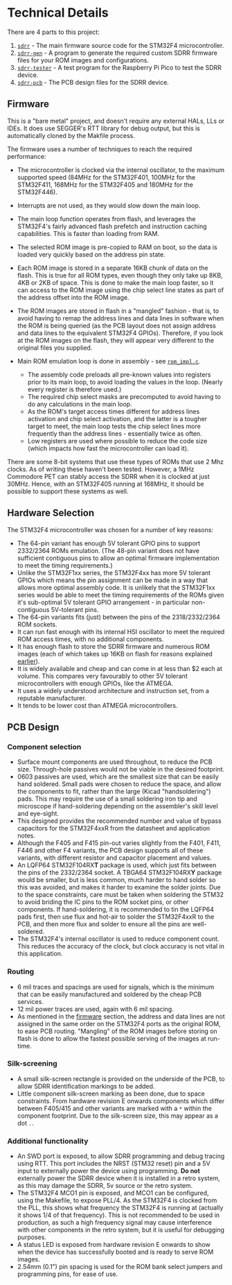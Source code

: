 # Technical Details

There are 4 parts to this project:

1. [`sdrr`](/sdrr/README.md) - The main firmware source code for the STM32F4 microcontroller.
2. [`sdrr-gen`](/rust/sdrr-gen/README.md) - A program to generate the required custom SDRR firmware files for your ROM images and configurations.
3. [`sdrr-tester`](/rust/sdrr-tester/README.md) - A test program for the Raspberry Pi Pico to test the SDRR device.
4. [`sdrr-pcb`](/sdrr-pcb/) - The PCB design files for the SDRR device.

## Firmware

This is a "bare metal" project, and doesn't require any external HALs, LLs or IDEs.  It does use SEGGER's RTT library for debug output, but this is automatically cloned by the Makfile process.

The firmware uses a number of techniques to reach the required performance:

- The microcontroller is clocked via the internal oscillator, to the maximum supported speed (84MHz for the STM32F401, 100MHz for the STM32F411, 168MHz for the STM32F405 and 180MHz for the STM32F446).
- Interrupts are not used, as they would slow down the main loop.
- The main loop function operates from flash, and leverages the STM32F4's fairly advanced flash prefetch and instruction caching capabilities.  This is faster than loading from RAM.
- The selected ROM image is pre-copied to RAM on boot, so the data is loaded very quickly based on the address pin state.
- Each ROM image is stored in a separate 16KB chunk of data on the flash.  This is true for all ROM types, even though they only take up 8KB, 4KB or 2KB of space.  This is done to make the main loop faster, so it can access to the ROM image using the chip select line states as part of the address offset into the ROM image.
- The ROM images are stored in flash in a "mangled" fashion - that is, to avoid having to remap the address lines and data lines in software when the ROM is being queried (as the PCB layout does not assign address and data lines to the equivalent STM32F4 GPIOs).  Therefore, if you look at the ROM images on the flash, they will appear very different to the original files you supplied.
- Main ROM emulation loop is done in assembly - see [`rom_impl.c`](/sdrr/src/rom_impl.c).

  - The assembly code preloads all pre-known values into registers prior to its main loop, to avoid loading the values in the loop.  (Nearly every register is therefore used.)
  - The required chip select masks are precomputed to avoid having to do any calculations in the main loop.
  - As the ROM's target access times different for address lines activation and chip select activation, and the latter is a tougher target to meet, the main loop tests the chip select lines more frequently than the address lines - essentially twice as often.
  - Low registers are used where possible to reduce the code size (which impacts how fast the microcontroller can load it).

There are some 8-bit systems that use these types of ROMs that use 2 Mhz clocks.  As of writing these haven't been tested.  However, a 1MHz Commodore PET can stably access the SDRR when it is clocked at just 30MHz.  Hence, with an STM32F405 running at 168MHz, it should be possible to support these systems as well.

## Hardware Selection

The STM32F4 microcontroller was chosen for a number of key reasons:

- The 64-pin variant has enough 5V tolerant GPIO pins to support 2332/2364 ROMs emulation.  (The 48-pin variant does not have sufficient contiguous pins to allow an optimal firmware implementation to meet the timing requirements.)
- Unlike the STM32F1xx series, the STM32F4xx has more 5V tolerant GPIOs which means the pin assignment can be made in a way that allows more optimal assembly code.  It is unlikely that the STM32F1xx series would be able to meet the timing requirements of the ROMs given it's sub-optimal 5V tolerant GPIO arrangement - in particular non-contiguous 5V-tolerant pins.
- The 64-pin variants fits (just) between the pins of the 2318/2332/2364 ROM sockets.
- It can run fast enough with its internal HSI oscillator to meet the required ROM access times, with no additional components.
- It has enough flash to store the SDRR firmware and numerous ROM images (each of which takes up 16KB on flash for reasons explained [earlier](#firmware)).
- It is widely available and cheap and can come in at less than $2 each at volume.  This compares very favourably to other 5V tolerant microcontrollers with enough GPIOs, like the ATMEGA.
- It uses a widely understood architecture and instruction set, from a reputable manufacturer.
- It tends to be lower cost than ATMEGA microcontrollers.

## PCB Design

### Component selection

- Surface mount components are used throughout, to reduce the PCB size.  Through-hole passives would not be viable in the desired footprint.
- 0603 passives are used, which are the smallest size that can be easily hand soldered.  Small pads were chosen to reduce the space, and allow the components to fit, rather than the large (Kicad "handsoldering") pads.  This may require the use of a small soldering iron tip and microscope if hand-soldering depending on the assembler's skill level and eye-sight.
- This designed provides the recommended number and value of bypass capacitors for the STM32F4xxR from the datasheet and application notes.
- Although the F405 and F415 pin-out varies slightly from the F401, F411, F446 and other F4 variants, the PCB design supports all of these variants, with different resistor and capacitor placement and values.
- An LQFP64 STM32F104RX**T** package is used, which just fits between the pins of the 2332/2364 socket.  A TBGA64 STM32F104RX**Y** package would be smaller, but is less common, much harder to hand solder so this was avoided, and makes it harder to examine the solder joints.  Due to the space constraints, care must be taken when soldering the STM32 to avoid briding the IC pins to the ROM socket pins, or other components.  If hand-soldering, it is recommended to tin the LQFP64 pads first, then use flux and hot-air to solder the STM32F4xxR to the PCB, and then more flux and solder to ensure all the pins are well-soldered.
- The STM32F4's internal oscillator is used to reduce component count.  This reduces the accuracy of the clock, but clock accuracy is not vital in this application.

### Routing

- 6 mil traces and spacings are used for signals, which is the minimum that can be easily manufactured and soldered by the cheap PCB services.
- 12 mil power traces are used, again with 6 mil spacing.
- As mentioned in the [firmware](#firmware) section, the address and data lines are not assigned in the same order on the STM32F4 ports as the original ROM, to ease PCB routing.  "Mangling" of the ROM images before storing on flash is done to allow the fastest possible serving of the images at run-time.

### Silk-screening

- A small silk-screen rectangle is provided on the underside of the PCB, to allow SDRR identification markings to be added.
- Little component silk-screen marking as been done, due to space constraints.  From hardware revision E onwards components which differ between F405/415 and other variants are marked with a `*` within the component footprint.  Due to the silk-screen size, this may appear as a dot `.`.

### Additional functionality

- An SWD port is exposed, to allow SDRR programming and debug tracing using RTT.  This port includes the NRST (STM32 reset) pin and a 5V input to externally power the device using programming.  **Do not** externally power the SDRR device when it is installed in a retro system, as this may damage the SDRR, 5v source or the retro system.
- The STM32F4 MCO1 pin is exposed, and MCO1 can be configured, using the Makefile, to expose PLL/4.  As the STM32F4 is clocked from the PLL, this shows what frequency the STM32F4 is running at (actually it shows 1/4 of that frequency).  This is not recommended to be used in production, as such a high frequency signal may cause interference with other components in the retro system, but it is useful for debugging purposes.
- A status LED is exposed from hardware revision E onwards to show when the device has successfully booted and is ready to serve ROM images.
- 2.54mm (0.1") pin spacing is used for the ROM bank select jumpers and programming pins, for ease of use.
